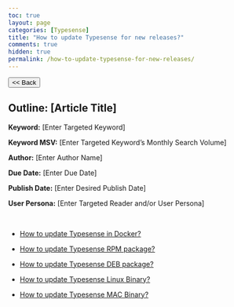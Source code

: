 ```yaml
---
toc: true
layout: page
categories: [Typesense]
title: "How to update Typesense for new releases?"
comments: true
hidden: true
permalink: /how-to-update-typesense-for-new-releases/
---
```


<button class="back-button" onclick="window.history.back()"><< Back</button>

## Outline: [Article Title]

**Keyword:** [Enter Targeted Keyword]

**Keyword MSV:** [Enter Targeted Keyword’s Monthly Search Volume]

**Author:** [Enter Author Name]

**Due Date:** [Enter Due Date]

**Publish Date:** [Enter Desired Publish Date]

**User Persona:** [Enter Targeted Reader and/or User Persona]

<br>

<ul>
<li><p><a href="https://aviyeldevrel.github.io/Aviyel-Blogs-Review/how-to-update-typesense-docker/">How to update Typesense in Docker?</a><p>
<li><p><a href="https://aviyeldevrel.github.io/Aviyel-Blogs-Review/how-to-update-typesense-rpm/">How to update Typesense RPM package? </a><p>
<li><p><a href="https://aviyeldevrel.github.io/Aviyel-Blogs-Review/how-to-update-typesense-deb/">How to update Typesense DEB package? </a><p>
<li><p><a href="https://aviyeldevrel.github.io/Aviyel-Blogs-Review/how-to-update-typesense-linux/">How to update Typesense Linux Binary? </a><p>
<li><p><a href="https://aviyeldevrel.github.io/Aviyel-Blogs-Review/how-to-update-typesense-mac/">How to update Typesense MAC Binary? </a><p>
